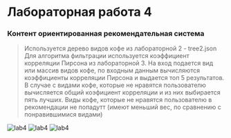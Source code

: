 # Лабораторная работа 4



### Контент ориентированная рекомендательная система
>Используется дерево видов кофе из лабораторной 2 - tree2.json 
>Для алгоритма фильтрации используется коэффициент корреляции Пирсона из лабораторной 3. На вход подается вид или массив видов кофе, по входным данным 
вычисляются коэффициенты корреляции Пирсона и выдается топ 5 результатов. 
>В случае с видами кофе, которые не нравятся пользователю вычисляется общий коэфициент корреляции и из них выбирается пять лучших. 
>Виды кофе, которые не нравятся пользователю в рекомендации не попадутт (имеют меньший вес, по сравнению с понравившимися видами)



![lab4](https://i.ibb.co/QfCwwDK/image.png)
![lab4](https://i.ibb.co/bmDz5Bm/image.png)
![lab4](https://i.ibb.co/TkXFSsH/image.png)
